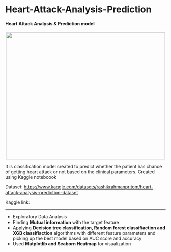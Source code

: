 # Heart-Attack-Analysis-Prediction


#### Heart Attack Analysis &amp; Prediction model
<p align="center">
<img src="https://cdn.dribbble.com/users/2154580/screenshots/6452241/atemlos_loop_heart_v1.0_chriseff_dribbble.gif" width="500" height="400" />
</p>


It is classification model created to predict whether the patient has chance of getting heart attack or not based on the clinical parameters.
Created using Kaggle noteboook

Dataset: https://www.kaggle.com/datasets/rashikrahmanpritom/heart-attack-analysis-prediction-dataset

Kaggle link: 

-------------------------------------------------------------------------------------------------------------------------------------------------------------

- Exploratory Data Analysis
- Finding **Mutual information** with the target feature
- Applying **Decision tree classification, Random forest classifiaction and XGB classifiaction** algorithms with different feature parameters and picking up the best model based on AUC score and accuracy
- Used **Matplotlib and Seaborn Heatmap** for visualization
